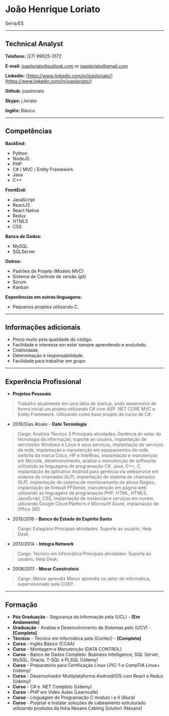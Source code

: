 # João Henrique Loriato
Serra/ES

---

## Technical Analyst


**Telefone:** (27) 99625-3172

**E-mail:** joaoloriato@outlook.com or joaoloriato@gmail.com

**Linkedin:** [https://www.linkedin.com/in/joaoloriato/](https://www.linkedin.com/in/joaoloriato/)

**Github:** joaoloriato

**Skype:** j.loriato

**Inglês:** Básico


---

## Competências

**BackEnd:**

* Python
* NodeJS
* PHP
* C# / MVC / Entity Framework
* Java
* C++


**FrontEnd:**

* JavaScript
* ReactJS
* React Native
* Redux
* HTML5
* CSS

**Banco de Dados:**

* MySQL
* SQLServer

**Outros:**

* Padrões de Projeto *(Modelo MVC)*
* Sistema de Controle de versão *(git)*
* Scrum
* Kanban


**Experiências em outras linguagens:**

* Pequenos projetos utilizando C.

---

## Informações adicionais

* Prezo muito pela qualidade do código.
* Facilidade e interesse em estar sempre aprendendo e evoluíndo.
* Criatividade.
* Determinação e responsabilidade.
* Facilidade para trabalhar em grupo

---

## Experência Profissional

* **Projetos Pessoais**
> Trabalho atualmente em uma idéia de startup, onde desenvolvo de forma inicial um projeto utilizando C# com ASP .NET CORE MVC e Entity Framework. Utilizando como base projeto do curso de C#.


* 2016/Dias Atuais - **Date Tecnologia**
> Cargo: Analista Técnico 3
Principais atividades: Gerência do setor da tecnologia da informação, suporte ao usuário, implantação de servidores Windows e Linux e seus serviços, implantação de serviços de rede, implantação e manutenção em equipamentos de rede, switchs da marca Cisco, HP e IntelBras, implantação e manutenção em Microtik, desenvolvimento, analise e manutenção de softwares utilizando as linguagens de programação C#, Java, C++, C, implantação de aplicativo Android para gerência via webservice em sistema de chamados GLPI, implantação de sistema de chamados GLPI, implantação de sistema de monitoramento de ativos Nagios, implantação de firewall PFSense, manutenção em página web utilizando as linguagens de programação PHP, HTML, HTML5, JavaScript, CSS, implantação de instâncias e serviços em nuvem utilizando Google Cloud Platform e Microsoft Azure, implantação de Office 365.

* 2015/2016 - **Banco do Estado do Espirito Santo**
> Cargo: Estagiário 
Principais atividades: Suporte ao usuário, Help Desk.

* 2013/2014 - **Integra Network**
> Cargo: Técnico em Informática 
Principais atividades: Suporte ao usuário, Help Desk.

* 2008/2011 - **Morar Construtora**
> Cargo: Menor aprendiz 
Menor aprendiz no setor de informática, supervisionado pela COEP.

---

## Formação

* **Pós Graduação** - Segurança da Informação pela (UCL)  - **[Em Andamento]**
* **Graduação** - Analise e Desenvolvimento de Sistemas pelo (UCV)  - **[Completo]**
* **Técnico** - Técnico em Informática pela (Contec) - **[Completo]**
* **Curso** - Inglês Básico (CCAA)
* **Curso** - Montagem e Manutenção (DATA CONTROL)
* **Curso** - Banco de Dados Completo: Business Intelligence, SQL Server, MySQL, Oracle, T-SQL e PLSQL (Udemy)
* **Curso** - Preparatório para Certificação Linux LPIC-1 e CompTIA Linux+ (Udemy) 
* **Curso** - Desenvolvedor Multiplataforma Android/IOS com React e Redux (Udemy)
* **Curso** - C# e .NET Completo (Udemy)
* **Curso** - PHP em Vídeo Aulas (Learncafe)
* **Curso** - Linguagem de Programação C modulo I e II (Alura)
* **Curso** - Projetar e Instalar soluções de cabeamento estruturado utilizando produtos da linha Nexans Cabling Solution (Nexans) 

